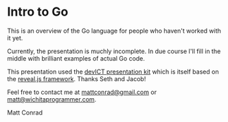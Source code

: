# Intro to Go

This is an overview of the Go language for people who haven't worked with it yet.

Currently, the presentation is muchly incomplete. In due course I'll fill in the middle with brilliant examples of actual Go code.

This presentation used the [devICT presentation kit](https://github.com/devict/devict-presentation-template) which is itself based on the [reveal.js framework](https://github.com/hakimel/reveal.js). Thanks Seth and Jacob!

Feel free to contact me at mattconrad@gmail.com or matt@wichitaprogrammer.com.

Matt Conrad
